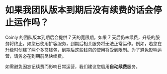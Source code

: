 # 如果我团队版本到期后没有续费的话会停止运作吗？

Coinly 的团队版本到期后会提供 7 天的宽限期。如果 7 天后仍未续费，升级的服务将终止。如您已使用扩容服务，到期后相关服务将无法正常运作。例如，若您在升级时创建了两个多签钱包，到期后这些钱包的使用将受到限制。为了避免影响运营，请务必在到期前尽快续费。

如需避免因忘记续费而影响日常运营，我们建议您启用**自动续费**服务。
